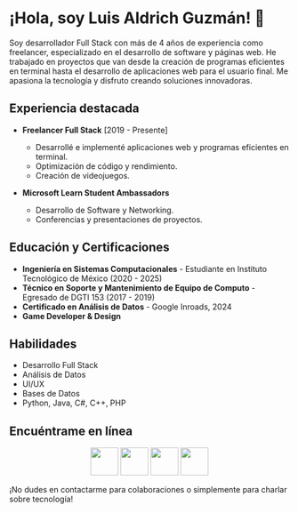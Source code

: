 # ¡Hola, soy Luis Aldrich Guzmán! 👋

Soy desarrollador Full Stack con más de 4 años de experiencia como freelancer, especializado en el desarrollo de software y páginas web. He trabajado en proyectos que van desde la creación de programas eficientes en terminal hasta el desarrollo de aplicaciones web para el usuario final. Me apasiona la tecnología y disfruto creando soluciones innovadoras.

## Experiencia destacada

- **Freelancer Full Stack** [2019 - Presente]
  - Desarrollé e implementé aplicaciones web y programas eficientes en terminal.
  - Optimización de código y rendimiento.
  - Creación de videojuegos.
  
- **Microsoft Learn Student Ambassadors**
  - Desarrollo de Software y Networking.
  - Conferencias y presentaciones de proyectos.

## Educación y Certificaciones

- **Ingeniería en Sistemas Computacionales** - Estudiante en Instituto Tecnológico de México (2020 - 2025)
- **Técnico en Soporte y Mantenimiento de Equipo de Computo** - Egresado de DGTI 153 (2017 - 2019)
- **Certificado en Análisis de Datos** - Google Inroads, 2024
- **Game Developer & Design**
  
## Habilidades

- Desarrollo Full Stack
- Análisis de Datos
- UI/UX
- Bases de Datos
- Python, Java, C#, C++, PHP

## Encuéntrame en línea

<div align="center">

[<img src="https://cdn-icons-png.flaticon.com/256/174/174857.png" width="50" height="50" target="_blank">](https://www.linkedin.com/in/luis-aldrich-guzm%C3%A1n-gonz%C3%A1lez-4751b8279/)
[<img src="https://upload.wikimedia.org/wikipedia/commons/5/57/X_logo_2023_%28white%29.png" width="50" height="50" target="_blank">](https://twitter.com/luisaldrichguz)
[<img src="https://pbs.twimg.com/profile_images/1491547535030300675/lxRDOfXM_400x400.jpg" width="50" height="50" target="_blank">](https://luisaldrichguz.com/)
[<img src="https://cdn.icon-icons.com/icons2/1488/PNG/512/5382-outlook_102516.png" width="50" height="50" target="_blank">](mailto:luisaldrichguz@hotmail.com)

</div>


¡No dudes en contactarme para colaboraciones o simplemente para charlar sobre tecnología!


